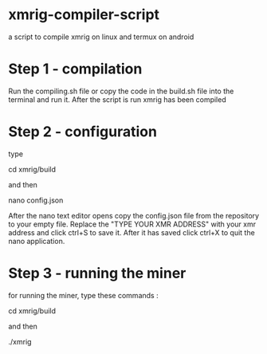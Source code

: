 # xmrig-compiler-script
a script to compile xmrig on linux and termux on android

# Step 1 - compilation

Run the compiling.sh file or copy the code in the build.sh file into the terminal and run it.
After the script is run xmrig has been compiled

# Step 2 - configuration

type

cd xmrig/build

and then 

nano config.json

After the nano text editor opens copy the config.json file from the repository to your empty file. Replace the "TYPE YOUR XMR ADDRESS" with your xmr address and click ctrl+S to save it.
After it has saved click ctrl+X to quit the nano application.

# Step 3 - running the miner

for running the miner, type these commands :

cd xmrig/build

and then

./xmrig

